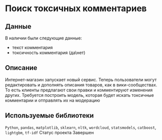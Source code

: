 # Поиск токсичных комментариев

## Данные

В наличии были следующие данные:

- текст комментария
- токсичность комментария (да\нет)

## Описание

Интернет-магазин запускает новый сервис. Теперь пользователи могут редактировать и дополнять описания товаров, как в вики-сообществах. То есть клиенты предлагают свои правки и комментируют изменения других. Требуется построить модель, которая будет искать токсичные комментарии и отправлять их на модерацию

## Используемые библиотеки

`Python`, `pandas`, `matplotlib`, `sklearn`, `nltk`, `wordcloud`, `statsmodels`, `catboost`, `lightgbm`, `tf-idf`
Cтатус проекта Завершен